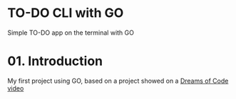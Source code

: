 # TO-DO CLI with GO
Simple TO-DO app on the terminal with GO


# 01. Introduction

My first project using GO, based on a project showed on a [Dreams of Code video](https://www.youtube.com/watch?v=gXmznGEW9vo)